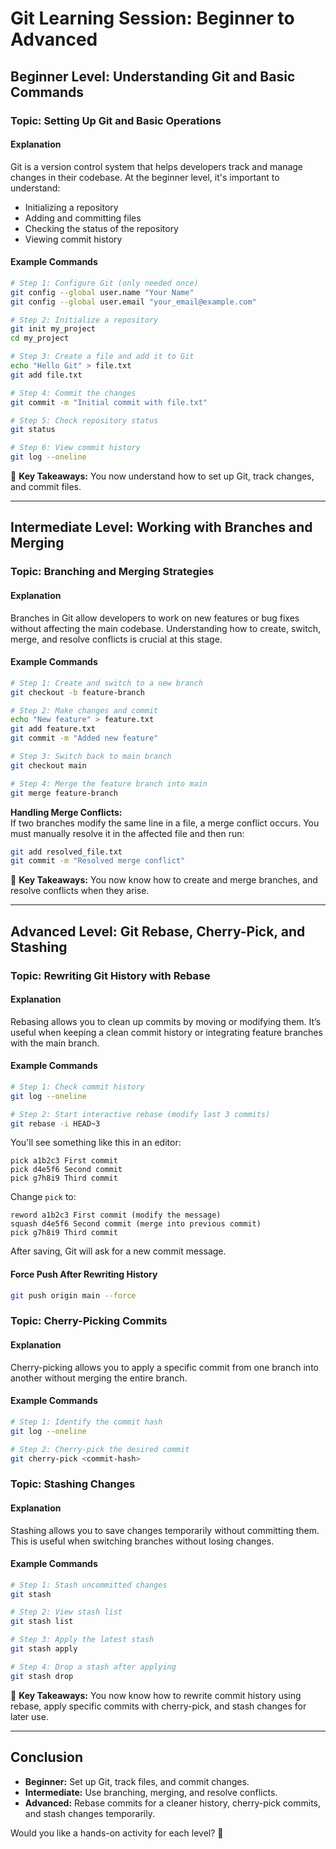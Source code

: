 # Git Learning Session: Beginner to Advanced

## Beginner Level: Understanding Git and Basic Commands

### Topic: Setting Up Git and Basic Operations

#### Explanation
Git is a version control system that helps developers track and manage changes in their codebase. At the beginner level, it's important to understand:
- Initializing a repository
- Adding and committing files
- Checking the status of the repository
- Viewing commit history

#### Example Commands
```bash
# Step 1: Configure Git (only needed once)
git config --global user.name "Your Name"
git config --global user.email "your_email@example.com"

# Step 2: Initialize a repository
git init my_project
cd my_project

# Step 3: Create a file and add it to Git
echo "Hello Git" > file.txt
git add file.txt

# Step 4: Commit the changes
git commit -m "Initial commit with file.txt"

# Step 5: Check repository status
git status

# Step 6: View commit history
git log --oneline
```

🔹 **Key Takeaways:** You now understand how to set up Git, track changes, and commit files.

---

## Intermediate Level: Working with Branches and Merging

### Topic: Branching and Merging Strategies

#### Explanation
Branches in Git allow developers to work on new features or bug fixes without affecting the main codebase. Understanding how to create, switch, merge, and resolve conflicts is crucial at this stage.

#### Example Commands
```bash
# Step 1: Create and switch to a new branch
git checkout -b feature-branch

# Step 2: Make changes and commit
echo "New feature" > feature.txt
git add feature.txt
git commit -m "Added new feature"

# Step 3: Switch back to main branch
git checkout main

# Step 4: Merge the feature branch into main
git merge feature-branch
```

**Handling Merge Conflicts:**  
If two branches modify the same line in a file, a merge conflict occurs. You must manually resolve it in the affected file and then run:
```bash
git add resolved_file.txt
git commit -m "Resolved merge conflict"
```

🔹 **Key Takeaways:** You now know how to create and merge branches, and resolve conflicts when they arise.

---

## Advanced Level: Git Rebase, Cherry-Pick, and Stashing

### Topic: Rewriting Git History with Rebase

#### Explanation
Rebasing allows you to clean up commits by moving or modifying them. It’s useful when keeping a clean commit history or integrating feature branches with the main branch.

#### Example Commands
```bash
# Step 1: Check commit history
git log --oneline

# Step 2: Start interactive rebase (modify last 3 commits)
git rebase -i HEAD~3
```
You'll see something like this in an editor:
```
pick a1b2c3 First commit
pick d4e5f6 Second commit
pick g7h8i9 Third commit
```
Change `pick` to:
```
reword a1b2c3 First commit (modify the message)
squash d4e5f6 Second commit (merge into previous commit)
pick g7h8i9 Third commit
```
After saving, Git will ask for a new commit message.

#### Force Push After Rewriting History
```bash
git push origin main --force
```

### Topic: Cherry-Picking Commits

#### Explanation
Cherry-picking allows you to apply a specific commit from one branch into another without merging the entire branch.

#### Example Commands
```bash
# Step 1: Identify the commit hash
git log --oneline

# Step 2: Cherry-pick the desired commit
git cherry-pick <commit-hash>
```

### Topic: Stashing Changes

#### Explanation
Stashing allows you to save changes temporarily without committing them. This is useful when switching branches without losing changes.

#### Example Commands
```bash
# Step 1: Stash uncommitted changes
git stash

# Step 2: View stash list
git stash list

# Step 3: Apply the latest stash
git stash apply

# Step 4: Drop a stash after applying
git stash drop
```

🔹 **Key Takeaways:** You now know how to rewrite commit history using rebase, apply specific commits with cherry-pick, and stash changes for later use.

---

## Conclusion
- **Beginner:** Set up Git, track files, and commit changes.
- **Intermediate:** Use branching, merging, and resolve conflicts.
- **Advanced:** Rebase commits for a cleaner history, cherry-pick commits, and stash changes temporarily.

Would you like a hands-on activity for each level? 🚀
